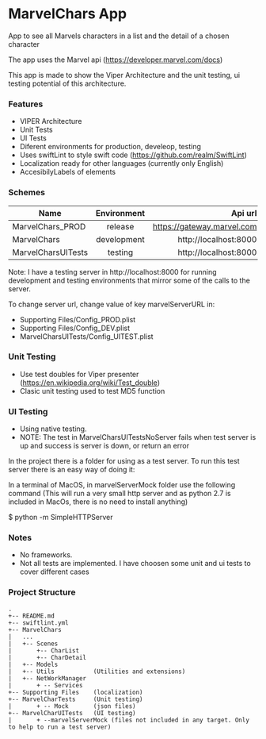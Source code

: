 # MarvelChars App

App to see all Marvels characters in a list and the detail of a chosen character

The app uses the Marvel api (https://developer.marvel.com/docs)

This app is made to show the Viper Architecture and the unit testing, ui testing potential of this architecture.

### Features
- VIPER Architecture
- Unit Tests
- UI Tests
- Diferent environments for production, develeop, testing 
- Uses swiftLint to style swift code (https://github.com/realm/SwiftLint)
- Localization ready for other languages (currently only English)
- AccesibilyLabels of elements

### Schemes
| Name               | Environment | Api url                    |
| ------------------ |:-----------:| -------------------------: |
| MarvelChars_PROD   | release     | https://gateway.marvel.com |
| MarvelChars        | development | http://localhost:8000      |
| MarvelCharsUITests | testing     | http://localhost:8000      |

Note: I have a testing server in http://localhost:8000 for running development and testing environments
that mirror some of the calls to the server.

To change  server url, change value of key marvelServerURL in:
- Supporting Files/Config_PROD.plist
- Supporting Files/Config_DEV.plist
- MarvelCharsUITests/Config_UITEST.plist


### Unit Testing
- Use test doubles for Viper presenter (https://en.wikipedia.org/wiki/Test_double)
- Clasic unit testing used to test MD5 function

### UI Testing
- Using native testing.
- NOTE: The test in MarvelCharsUITestsNoServer fails when test server is up and success is server is down, or return an error

In the project there is a folder for using as a test server. To run this test server there is an easy way of doing it:

In a terminal of MacOS, in marvelServerMock folder use the following command (This will run a very small http server and as python 2.7 is included in MacOs, there is no need to install anything)

$ python -m SimpleHTTPServer


### Notes 
- No frameworks.
- Not all tests are implemented. I have choosen some unit and ui tests to cover different cases


### Project Structure
```
.
+-- README.md
+-- swiftlint.yml
+-- MarvelChars
|   ...
|   +-- Scenes
|       +-- CharList
|       +-- CharDetail
|   +-- Models
|   +-- Utils           (Utilities and extensions)
|   +-- NetWorkManager  
|       + -- Services
+-- Supporting Files    (localization)
+-- MarvelCharTests     (Unit testing)
|       + -- Mock       (json files)
+-- MarvelCharUITests   (UI testing)
|       + --marvelServerMock (files not included in any target. Only to help to run a test server)
```

